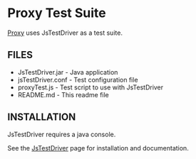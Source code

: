 # Proxy Test Suite
[Proxy](http://github.com/bemson/Proxy/) uses JsTestDriver as a test suite.

## FILES

* JsTestDriver.jar - Java application
* jsTestDriver.conf - Test configuration file
* proxyTest.js - Test script to use with JsTestDriver
* README.md - This readme file

## INSTALLATION

JsTestDriver requires a java console.

See the [JsTestDriver](http://code.google.com/p/js-test-driver/) page for installation and documentation.